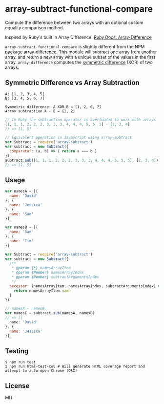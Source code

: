 array-subtract-functional-compare
=================================

Compute the difference between two arrays with an optional custom equality comparison method.

Inspired by Ruby's built in Array Difference: [Ruby Docs: Array-Difference][0]

`array-subtract-functional-compare` is slightly different from the NPM package
[array-difference][1]. This module will subtract one array from another array, and return a new
array with a unique subset of the values in the first array. `array-difference` computes the
[symmetric difference][2] (XOR) of two arrays.

Symmetric Difference vs Array Subtraction
-----------------------------------------
```
A: [1, 2, 3, 4, 5]
B: [3, 4, 5, 6, 7]

Symmetric difference: A XOR B = [1, 2, 6, 7]
Array subtraction A - B = [1, 2]
```

```js
// In Ruby the subtraction operator is overloaded to work with arrays
[1, 1, 1, 2, 2, 2, 3, 3, 3, 4, 4, 4, 5, 5, 5] - [2, 3, 4]
// => [1, 5]

// Equivalent operation in JavaScript using array-subtract
var Subtract = require('array-subtract')
var subtract = new Subtract({
  comparator: (a, b) => { return a === b }
})
subtract.sub([1, 1, 1, 2, 2, 2, 3, 3, 3, 4, 4, 4, 5, 5, 5], [2, 3, 4])
// => [1, 5]
```

Usage
-----
```js
var namesA = [{
  name: 'David'
}, {
  name: 'Jessica'
}, {
  name: 'Sam'
}]

var namesB = [{
  name: 'Sam'
}, {
  name: 'Tim'
}]

var Subtract = require('array-subtract')
var subtract = new Subtract({
  /**
   * @param {*} namesArrayItem
   * @param {Number} namesArrayIndex
   * @param {Number} subtractArgumentsIndex
   */
  accessor: (namesArrayItem, namesArrayIndex, subtractArgumentsIndex) => {
    return namesArrayItem.name
  }
})

// namesA - namesB
var namesC = subtract.sub(namesA, namesB)
// => [{
  name: 'David'
}, {
  name: 'Jessica'
}]
```

Testing
-------
```
$ npm run test
$ npm run html-test-cov # Will generate HTML coverage report and attempt to auto-open Chrome (OSX)
```

License
-------
MIT

[0]: http://ruby-doc.org/core-2.3.0/Array.html#2D-method
[1]: https://www.npmjs.com/package/array-difference
[2]: https://en.wikipedia.org/wiki/Symmetric_difference
